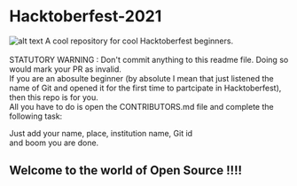 # Hacktoberfest-2021
![alt text](https://github.com/[kunal-jindal]/[Hacktoberfest-2021]/blob/[master]/image.jpg?raw=true)
A cool repository for cool Hacktoberfest beginners. <br/> <br/>
STATUTORY WARNING : Don't commit anything to this readme file. Doing so would mark your PR as invalid.<br/>
If you are an abosulte beginner (by absolute I mean that just listened the name of Git and opened it for the first time to partcipate in Hacktoberfest), then this repo is for you. <br/>
All you have to do is open the CONTRIBUTORS.md file and complete the following task:  

  Just add your name, place, institution name, Git id <br/>and boom you are done.<br/>
 ## Welcome to the world of Open Source !!!!
  
